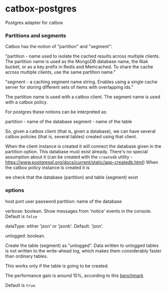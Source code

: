 # catbox-postgres
Postgres adapter for catbox

### Partitions and segments

Catbox has the notion of "partition" and "segment":

"partition - name used to isolate the cached results across multiple clients. The partition name is used as the MongoDB database name, the Riak bucket, or as a key prefix in Redis and Memcached. To share the cache across multiple clients, use the same partition name."

"segment - a caching segment name string. Enables using a single cache server for storing different sets of items with overlapping ids."

The partition name is used with a catbox client.
The segment name is used with a catbox policy.

For postgres these notions can be interpreted as:

partition - name of the database
segment - name of the table

So, given a catbox client (that is, given a database), we can have several catbox policies (that is, several tables) created using that client.



When the client instance is created it will connect the database given in the partition option. 
This database must exist already. There's no special assumption about it (can be created with 
the `createdb` utility - https://www.postgresql.org/docs/current/static/app-createdb.html)
When the catbox policy instance is created it is 

we check that the database (partition) and table (segment) exist


### options


host
port
user
password
partition: name of the database

verbose: boolean. Show messages from 'notice' events in the console. Default is `false`

dataType: either 'json' or 'jsonb'. Default: 'json'.

unlogged: boolean. 

Create the table (segment) as "unlogged". Data written to unlogged tables is not written to the write-ahead log, which makes them considerably faster than ordinary tables. 

This works only if the table is going to be created.

The performance gain is around 15%, according to this [benchmark](
http://michael.otacoo.com/postgresql-2/unlogged-table-performance-in-postgresql-9-1/)

Default is `true`. 